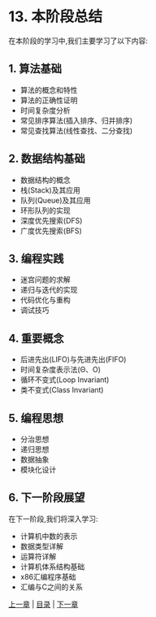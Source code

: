 # 13. 本阶段总结

在本阶段的学习中,我们主要学习了以下内容:

## 1. 算法基础
- 算法的概念和特性
- 算法的正确性证明
- 时间复杂度分析
- 常见排序算法(插入排序、归并排序)
- 常见查找算法(线性查找、二分查找)

## 2. 数据结构基础
- 数据结构的概念
- 栈(Stack)及其应用
- 队列(Queue)及其应用
- 环形队列的实现
- 深度优先搜索(DFS)
- 广度优先搜索(BFS)

## 3. 编程实践
- 迷宫问题的求解
- 递归与迭代的实现
- 代码优化与重构
- 调试技巧

## 4. 重要概念
- 后进先出(LIFO)与先进先出(FIFO)
- 时间复杂度表示法(Θ、O)
- 循环不变式(Loop Invariant)
- 类不变式(Class Invariant)

## 5. 编程思想
- 分治思想
- 递归思想
- 数据抽象
- 模块化设计

## 6. 下一阶段展望
在下一阶段,我们将深入学习:
- 计算机中数的表示
- 数据类型详解
- 运算符详解
- 计算机体系结构基础
- x86汇编程序基础
- 汇编与C之间的关系

[上一章](/ch12) | [目录](/ch13/index) | [下一章](/ch14) 